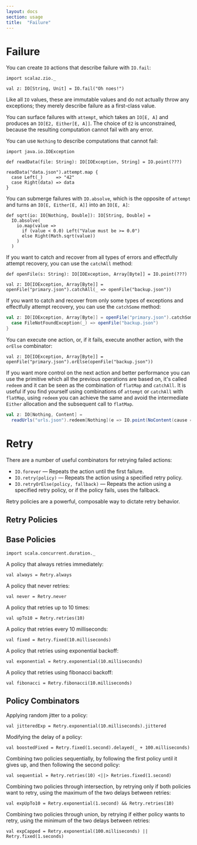 ```yaml
---
layout: docs
section: usage
title:  "Failure"
---
```


# Failure

You can create `IO` actions that describe failure with `IO.fail`:

```tut:silent
import scalaz.zio._

val z: IO[String, Unit] = IO.fail("Oh noes!")
```

Like all `IO` values, these are immutable values and do not actually throw any exceptions; they merely describe failure as a first-class value.

You can surface failures with `attempt`, which takes an `IO[E, A]` and produces an `IO[E2, Either[E, A]]`. The choice of `E2` is unconstrained, because the resulting computation cannot fail with any error.

You can use `Nothing` to describe computations that cannot fail:

```tut:invisible
import java.io.IOException

def readData(file: String): IO[IOException, String] = IO.point(???)
```

```tut:silent
readData("data.json").attempt.map {
  case Left(_)     => "42"
  case Right(data) => data
}
```

You can submerge failures with `IO.absolve`, which is the opposite of `attempt` and turns an `IO[E, Either[E, A]]` into an `IO[E, A]`:

```tut:silent
def sqrt(io: IO[Nothing, Double]): IO[String, Double] =
  IO.absolve(
    io.map(value =>
      if (value < 0.0) Left("Value must be >= 0.0")
      else Right(Math.sqrt(value))
    )
  )
```

If you want to catch and recover from all types of errors and effectfully attempt recovery, you can use the `catchAll` method:

```tut:invisible
def openFile(s: String): IO[IOException, Array[Byte]] = IO.point(???)
```

```tut:silent
val z: IO[IOException, Array[Byte]] = openFile("primary.json").catchAll(_ => openFile("backup.json"))
```

If you want to catch and recover from only some types of exceptions and effectfully attempt recovery, you can use the `catchSome` method:

<!-- https://github.com/scalaz/scalaz-zio/issues/164 -->
```scala
val z: IO[IOException, Array[Byte]] = openFile("primary.json").catchSome {
  case FileNotFoundException(_) => openFile("backup.json")
}
```

You can execute one action, or, if it fails, execute another action, with the `orElse` combinator:

```tut:silent
val z: IO[IOException, Array[Byte]] = openFile("primary.json").orElse(openFile("backup.json"))
```

If you want more control on the next action and better performance you can use the primitive which all the previous operations are based on, it's called `redeem` and it can be seen as the combination of `flatMap` and `catchAll`. It is useful if you find yourself using combinations of `attempt` or `catchAll` with `flatMap`, using `redeem` you can achieve the same and avoid the intermediate `Either` allocation and the subsequent call to `flatMap`.

<!-- Inventing APIs here -->
```scala
val z: IO[Nothing, Content] =
  readUrls("urls.json").redeem[Nothing](e => IO.point(NoContent(cause = e)))(fetchContent)
```

# Retry

There are a number of useful combinators for retrying failed actions:

 * `IO.forever` &mdash; Repeats the action until the first failure.
 * `IO.retry(policy)` &mdash; Repeats the action using a specified retry policy.
 * `IO.retryOrElse(policy, fallback)` &mdash; Repeats the action using a specified retry policy, or if the policy fails, uses the fallback.

Retry policies are a powerful, composable way to dictate retry behavior.

## Retry Policies

## Base Policies

```tut:invisible
import scala.concurrent.duration._
```

A policy that always retries immediately:

```tut:silent
val always = Retry.always
```

A policy that never retries:

```tut:silent
val never = Retry.never
```

A policy that retries up to 10 times:

```tut:silent
val upTo10 = Retry.retries(10)
```

A policy that retries every 10 milliseconds:

```tut:silent
val fixed = Retry.fixed(10.milliseconds)
```

A policy that retries using exponential backoff:

```tut:silent
val exponential = Retry.exponential(10.milliseconds)
```

A policy that retries using fibonacci backoff:

```tut:silent
val fibonacci = Retry.fibonacci(10.milliseconds)
```

## Policy Combinators

Applying random jitter to a policy:

```tut:silent
val jitteredExp = Retry.exponential(10.milliseconds).jittered
```

Modifying the delay of a policy:

```tut:silent
val boostedFixed = Retry.fixed(1.second).delayed(_ + 100.milliseconds)
```

Combining two policies sequentially, by following the first policy until it gives up, and then following the second policy:

```tut:silent
val sequential = Retry.retries(10) <||> Retries.fixed(1.second)
```

Combining two policies through intersection, by retrying only if both policies want to retry, using the maximum of the two delays between retries:

```tut:silent
val expUpTo10 = Retry.exponential(1.second) && Retry.retries(10)
```

Combining two policies through union, by retrying if either policy wants to
retry, using the minimum of the two delays between retries:

```tut:silent
val expCapped = Retry.exponential(100.milliseconds) || Retry.fixed(1.seconds)
```
